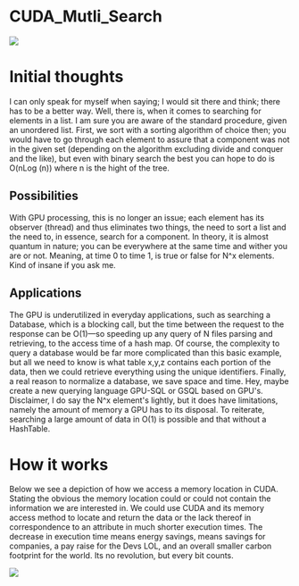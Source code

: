 # CUDA_Mutli_Search
<img src="https://fedigital.org/wp-content/uploads/2020/07/nvidia.jpg">

# Initial thoughts
I can only speak for myself when saying; I would sit there and think; there has to be a better way. Well, there is, when it comes to searching for elements in a list.  I am sure you are aware of the standard procedure, given an unordered list. First, we sort with a sorting algorithm of choice then; you would have to go through each element to assure that a component was not in the given set (depending on the algorithm excluding divide and conquer and the like), but even with binary search the best you can hope to do is O(nLog (n)) where n is the hight of the tree. 
## Possibilities
With GPU processing, this is no longer an issue; each element has its observer (thread) and thus eliminates two things, the need to sort a list and the need to, in essence, search for a component. In theory, it is almost quantum in nature; you can be everywhere at the same time and wither you are or not. Meaning, at time 0 to time 1, is true or false for N^x elements. Kind of insane if you ask me.
## Applications
The GPU is underutilized in everyday applications, such as searching a Database, which is a blocking call, but the time between the request to the response can be O(1)—so speeding up any query of N files parsing and retrieving, to the access time of a hash map. Of course, the complexity to query a database would be far more complicated than this basic example, but all we need to know is what table x,y,z contains each portion of the data, then we could retrieve everything using the unique identifiers. Finally, a real reason to normalize a database, we save space and time. Hey, maybe create a new querying language GPU-SQL or GSQL  based on GPU's. 
Disclaimer, I do say the N^x element's lightly, but it does have limitations, namely the amount of memory a GPU has to its disposal. To reiterate, searching a large amount of data in O(1) is possible and that without a HashTable.

# How it works 
Below we see a depiction of how we access a memory location in CUDA. Stating the obvious the memory location could or could not contain the information we are interested in. We could use CUDA and its memory access method to locate and return the data or the lack thereof in correspondence to an attribute in much shorter execution times. The decrease in execution time means energy savings, means savings for companies, a pay raise for the Devs LOL, and an overall smaller carbon footprint for the world. Its no revolution, but every bit counts. 

<img src="https://fedigital.org/wp-content/uploads/2020/07/NVIDIA.png">
